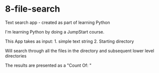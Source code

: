 # 8-file-search
Text search app - created as part of learning Python

I'm learning Python by doing a JumpStart course.

This App takes as input: 1. simple text string 2. Starting directory

Will search through all the files in the directory and subsequent lower level directories

The results are presented as a "Count Of: "
